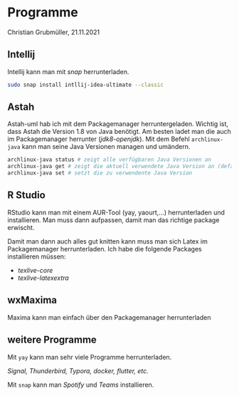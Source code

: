 # Programme

Christian Grubmüller, 21.11.2021

## Intellij

Intellij kann man mit *snap* herrunterladen.

```bash
sudo snap install intllij-idea-ultimate --classic
```

## Astah

Astah-uml hab ich mit dem Packagemanager herruntergeladen. Wichtig ist, dass Astah die Version 1.8 von Java benötigt. Am besten ladet man die auch im Packagemanager herrunter (*jdk8-openjdk*). Mit dem Befehl `archlinux-java` kann man seine Java Versionen managen und umändern.

```bash
archlinux-java status # zeigt alle verfügbaren Java Versionen an
archlinux-java get # zeigt die aktuell verwendete Java Version an (default)
archlinux-java set # setzt die zu verwendente Java Version 
```

## R Studio

RStudio kann man mit einem AUR-Tool (yay, yaourt,...) herrunterladen und installieren. Man muss dann aufpassen, damit man das richtige package erwischt.

Damit man dann auch alles gut knitten kann muss man sich Latex im Packagemanager herrunterladen. Ich habe die folgende Packages installieren müssen:

+ *texlive-core*
+ *texlive-latexextra*

## wxMaxima

Maxima kann man einfach über den Packagemanager herrunterladen

## weitere Programme

Mit `yay` kann man sehr viele Programme herrunterladen.

*Signal, Thunderbird, Typora, docker, flutter, etc.*

Mit `snap` kann man *Spotify* und *Teams* installieren.
